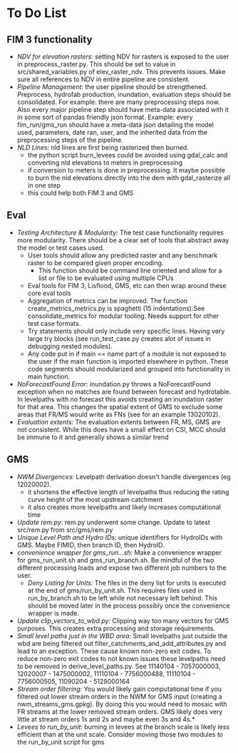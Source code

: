 # To Do List
## FIM 3 functionality
- *NDV for elevation rasters:* setting NDV for rasters is exposed to the user in preprocess_raster.py. This should be set to value in src/shared_variables.py of elev_raster_ndv. This prevents issues. Make sure all references to NDV in entire pipeline are consistent.
- *Pipeline Management:* the user pipeline should be strengthened. Preprocess, hydrofab production, inundation, evaluation steps should be consolidated. For example: there are many preprocessing steps now. Also every major pipeline step should have meta-data associated with it in some sort of pandas friendly json format. Example: every fim_run/gms_run should have a meta-data json detailing the model used, parameters, date ran, user, and the inherited data from the preprocessing steps of the pipeline.
- *NLD Lines:* nld lines are first being rasterized then burned.
    - the python script burn_levees could be avoided using gdal_calc and converting nld elevations to meters in preprocessing
    - if conversion to meters is done in preprocessing. It maybe possible to burn the nld elevations directly into the dem with gdal_rasterize all in one step
    - this could help both FIM 3 and GMS

## Eval
- *Testing Architecture & Modularity:* The test case functionality requires more modularity. There should be a clear set of tools that abstract away the model or test cases used. 
    - User tools should allow any predicted raster and any benchmark raster to be compared given proper encoding.
        - This function should be command line oriented and allow for a list or file to be evaluated using multiple CPUs
    - Eval tools for FIM 3, Lisflood, GMS, etc can then wrap around these core eval tools
    - Aggregation of metrics can be improved. The function create_metrics_metrics.py is spaghetti (15 indentations).See consolidate_metrics for modular tooling. Needs support for other test case formats.
    - Try statements should only include very specific lines. Having very large try blocks (see run_test_case.py creates alot of issues in debugging nested modules).
    - Any code put in if main == name part of a module is not exposed to the user if the main function is imported elsewhere in python. These code segments should modularized and grouped into functionality in main function.
- *NoForecastFound Error:* inundation.py throws a NoForecastFound exception when no matches are found between forecast and hydrotable. In levelpaths with no forecast this avoids creating an inundation raster for that area. This changes the spatial extent of GMS to exclude some areas that FR/MS would write as FNs (see for an example 13020102).
- *Evaluation extents:* The evaluation extents between FR, MS, GMS are not consistent. While this does have a small effect on CSI, MCC should be immune to it and generally shows a similar trend


## GMS 
- *NWM Divergences:* Levelpath derivation doesn't handle divergences (eg 12020002).
    - it shortens the effective length of levelpaths thus reducing the rating curve height of the most upstream catchment
    - it also creates more levelpaths and likely increases computational time
- *Update rem.py*: rem.py underwent some change. Update to latest src/rem.py from src/gms/rem.py
- *Unique Level Path and Hydro IDs:* unique identifiers for HydroIDs with GMS. Maybe FIMID, then branch ID, then HydroID.
- *convenience wrapper for gms_run...sh:* Make a convenience wrapper for gms_run_unit.sh and gms_run_branch.sh. Be mindful of the two different processing loads and expose two different job numbers to the user.
    - *Deny Listing for Units:* The files in the deny list for units is executed at the end of gms/run_by_unit.sh. This requires files used in run_by_branch.sh to be left while not necessary left behind. This should be moved later in the process possibly once the convenience wrapper is made.
- *Update clip_vectors_to_wbd.py:* Clipping way too many vectors for GMS purposes. This creates extra processing and storage requirements.
- *Small level paths just in the WBD area:* Small levelpaths just outside the wbd are being filtered out filter_catchments_and_add_attributes.py and lead to an exception. These cause known non-zero exit codes. To reduce non-zero exit codes to not known issues these levelpaths need to be removed in derive_level_paths.py. See 11140104 - 7057000003, 12020007 - 1475000002, 11110104 - 7756000488, 11110104 - 7756000505, 11090204 - 5128000164
- *Stream order filtering:* You would likely gain computational time if you filtered out lower stream orders in the NWM for GMS input (creating a nwm_streams_gms.gpkg). By doing this you would need to mosaic with FR streams at the lower removed stream orders. GMS likely does very little at stream orders 1s and 2s and maybe even 3s and 4s.*
- *Levees to run_by_unit*: burning in levees at the branch scale is likely less efficient than at the unit scale. Consider moving those two modules to the run_by_unit script for gms
